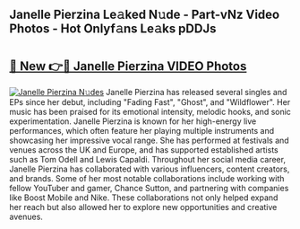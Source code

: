 ## Janelle Pierzina Le𝚊ked N𝚞de - Part-vNz Video Photos - Hot Onlyf𝚊ns Le𝚊ks pDDJs

# <h2><a href="http://ab70503.deff.icu/?id=Janelle+Pierzina">🔗 New 👉🔴 Janelle Pierzina VIDEO Photos</a></h2>

[![Janelle Pierzina N𝚞des](https://i.imgur.com/rIISA9y.gif)](http://ab70503.deff.icu/?id=Janelle+Pierzina)
Janelle Pierzina has released several singles and EPs since her debut, including "Fading Fast", "Ghost", and "Wildflower". Her music has been praised for its emotional intensity, melodic hooks, and sonic experimentation. Janelle Pierzina is known for her high-energy live performances, which often feature her playing multiple instruments and showcasing her impressive vocal range. She has performed at festivals and venues across the UK and Europe, and has supported established artists such as Tom Odell and Lewis Capaldi. Throughout her social media career, Janelle Pierzina has collaborated with various influencers, content creators, and brands. Some of her most notable collaborations include working with fellow YouTuber and gamer, Chance Sutton, and partnering with companies like Boost Mobile and Nike. These collaborations not only helped expand her reach but also allowed her to explore new opportunities and creative avenues.
